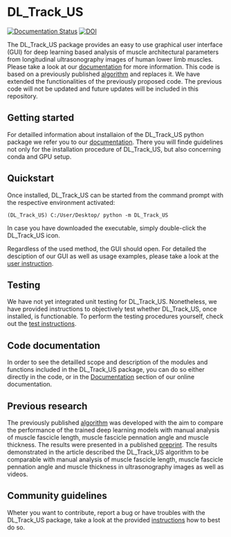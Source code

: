 # DL_Track_US

[![Documentation Status](https://readthedocs.org/projects/dltrack/badge/?version=latest)](https://dltrack.readthedocs.io/en/latest/?badge=latest)
[![DOI](https://zenodo.org/badge/DOI/10.5281/zenodo.7866598.svg)](https://doi.org/10.5281/zenodo.7866598)

The DL_Track_US package provides an easy to use graphical user interface (GUI) for deep learning based analysis of muscle architectural parameters from longitudinal ultrasonography images of human lower limb muscles. Please take a look at our [documentation](https://dltrack.readthedocs.io/en/latest/index.html) for more information.
This code is based on a previously published [algorithm](https://github.com/njcronin/DL_Track) and replaces it. We have extended the functionalities of the previously proposed code. The previous code will not be updated and future updates will be included in this repository.

## Getting started

For detailled information about installaion of the DL_Track_US python package we refer you to our [documentation](https://dltrack.readthedocs.io/en/latest/installation.html). There you will finde guidelines not only for the installation procedure of DL_Track_US, but also concerning conda and GPU setup.

## Quickstart

Once installed, DL_Track_US can be started from the command prompt with the respective environment activated:

``(DL_Track_US) C:/User/Desktop/ python -m DL_Track_US`` 

In case you have downloaded the executable, simply double-click the DL_Track_US icon.

Regardless of the used method, the GUI should open. For detailed the desciption of our GUI as well as usage examples, please take a look at the [user instruction](https://github.com/PaulRitsche/DL_Track_US/tree/main/docs/usage).

## Testing

We have not yet integrated unit testing for DL_Track_US. Nonetheless, we have provided instructions to objectively test whether DL_Track_US, once installed, is functionable. To perform the testing procedures yourself, check out the [test instructions](https://github.com/PaulRitsche/DL_Track_US/tree/main/tests).

## Code documentation 

In order to see the detailled scope and description of the modules and functions included in the DL_Track_US package, you can do so either directly in the code, or in the [Documentation](https://dltrack.readthedocs.io/en/latest/modules.html#documentation) section of our online documentation.

## Previous research

The previously published [algorithm](https://github.com/njcronin/DL_Track) was developed with the aim to compare the performance of the trained deep learning models with manual analysis of muscle fascicle length, muscle fascicle pennation angle and muscle thickness. The results were presented in a published [preprint](https://arxiv.org/pdf/2009.04790.pdf). The results demonstrated in the article described the DL_Track_US algorithm to be comparable with manual analysis of muscle fascicle length, muscle fascicle pennation angle and muscle thickness in ultrasonography images as well as videos.

## Community guidelines

Wheter you want to contribute, report a bug or have troubles with the DL_Track_US package, take a look at the provided [instructions](https://dltrack.readthedocs.io/en/latest/contribute.html) how to best do so.
